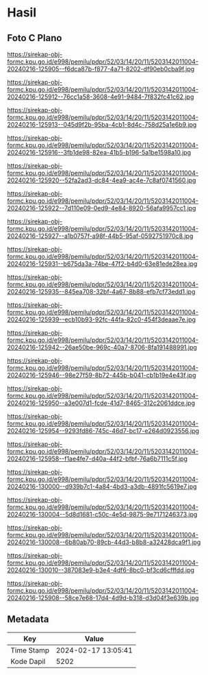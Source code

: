 # Hasil

## Foto C Plano

https://sirekap-obj-formc.kpu.go.id/e998/pemilu/pdpr/52/03/14/20/11/5203142011004-20240216-125905--f6dca87b-f877-4a71-8202-df90eb0cba9f.jpg

https://sirekap-obj-formc.kpu.go.id/e998/pemilu/pdpr/52/03/14/20/11/5203142011004-20240216-125912--76cc1a58-3608-4e91-9484-7f832fc41c62.jpg

https://sirekap-obj-formc.kpu.go.id/e998/pemilu/pdpr/52/03/14/20/11/5203142011004-20240216-125913--045d9f2b-95ba-4cb1-8d4c-758d25a1e6b9.jpg

https://sirekap-obj-formc.kpu.go.id/e998/pemilu/pdpr/52/03/14/20/11/5203142011004-20240216-125916--3fb1de98-82ea-41b5-b196-5a1be1598a10.jpg

https://sirekap-obj-formc.kpu.go.id/e998/pemilu/pdpr/52/03/14/20/11/5203142011004-20240216-125920--52fa2ad3-dc84-4ea9-ac4e-7c8af0741560.jpg

https://sirekap-obj-formc.kpu.go.id/e998/pemilu/pdpr/52/03/14/20/11/5203142011004-20240216-125922--7d110e09-0ed9-4e84-8920-56afa9957cc1.jpg

https://sirekap-obj-formc.kpu.go.id/e998/pemilu/pdpr/52/03/14/20/11/5203142011004-20240216-125927--a1b0757f-a98f-44b5-95af-0592751970c8.jpg

https://sirekap-obj-formc.kpu.go.id/e998/pemilu/pdpr/52/03/14/20/11/5203142011004-20240216-125931--b675da3a-74be-47f2-b4d0-63e81ede28ea.jpg

https://sirekap-obj-formc.kpu.go.id/e998/pemilu/pdpr/52/03/14/20/11/5203142011004-20240216-125935--845ea708-32bf-4a67-8b88-efb7cf73edd1.jpg

https://sirekap-obj-formc.kpu.go.id/e998/pemilu/pdpr/52/03/14/20/11/5203142011004-20240216-125939--ecb10b93-92fc-44fa-82c0-454f3deaae7e.jpg

https://sirekap-obj-formc.kpu.go.id/e998/pemilu/pdpr/52/03/14/20/11/5203142011004-20240216-125942--26ae50be-969c-40a7-8706-8fa191488991.jpg

https://sirekap-obj-formc.kpu.go.id/e998/pemilu/pdpr/52/03/14/20/11/5203142011004-20240216-125946--98e27f59-8b72-445b-b041-cb1b19e4e43f.jpg

https://sirekap-obj-formc.kpu.go.id/e998/pemilu/pdpr/52/03/14/20/11/5203142011004-20240216-125950--a3e007d1-fcde-41d7-8465-312c2061ddce.jpg

https://sirekap-obj-formc.kpu.go.id/e998/pemilu/pdpr/52/03/14/20/11/5203142011004-20240216-125954--9293fd86-745c-46d7-bc17-e264d0923556.jpg

https://sirekap-obj-formc.kpu.go.id/e998/pemilu/pdpr/52/03/14/20/11/5203142011004-20240216-125958--f1ae4fe7-d40a-44f2-bfbf-76a6b7111c5f.jpg

https://sirekap-obj-formc.kpu.go.id/e998/pemilu/pdpr/52/03/14/20/11/5203142011004-20240216-130000--d939b7c1-4a84-4bd3-a3db-4891fc5619e7.jpg

https://sirekap-obj-formc.kpu.go.id/e998/pemilu/pdpr/52/03/14/20/11/5203142011004-20240216-130004--5d8d1681-c50c-4e5d-9875-9e7171246373.jpg

https://sirekap-obj-formc.kpu.go.id/e998/pemilu/pdpr/52/03/14/20/11/5203142011004-20240216-130008--6b80ab70-89cb-44d3-b8b8-a32428dca9f1.jpg

https://sirekap-obj-formc.kpu.go.id/e998/pemilu/pdpr/52/03/14/20/11/5203142011004-20240216-130010--387083e9-b3e4-4df6-8bc0-bf3cd6cfffdd.jpg

https://sirekap-obj-formc.kpu.go.id/e998/pemilu/pdpr/52/03/14/20/11/5203142011004-20240216-125908--58ce7e68-17d4-4d9d-b318-d3d04f3e639b.jpg


## Metadata

| Key        | Value               |
| ---------- | ------------------- |
| Time Stamp | 2024-02-17 13:05:41 |
| Kode Dapil | 5202                |



